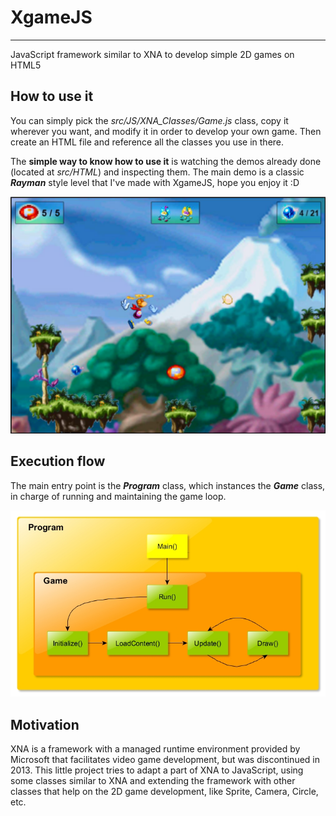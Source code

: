 # XgameJS
------
JavaScript framework similar to XNA to develop simple 2D games on HTML5

## How to use it
You can simply pick the _src/JS/XNA_Classes/Game.js_ class, copy it wherever you want, and modify it in order to develop your own game. Then create an HTML file and reference all the classes you use in there.

The **simple way to know how to use it** is watching the demos already done (located at _src/HTML_) and inspecting them.
The main demo is a classic **_Rayman_** style level that I've made with XgameJS, hope you enjoy it :D

![alt text](https://github.com/Rockam/XgameJS/blob/master/Rayman_screenshot.png "Rayman demo")

## Execution flow
The main entry point is the **_Program_** class, which instances the **_Game_** class, in charge of running and maintaining the game loop.

![alt text](https://github.com/Rockam/XgameJS/blob/master/execution_flow.jpg "Execution flow")

## Motivation
XNA is a framework with a managed runtime environment provided by Microsoft that facilitates video game development, but was discontinued in 2013.
This little project tries to adapt a part of XNA to JavaScript, using some classes similar to XNA and extending the framework with other classes that help on the 2D game development, like Sprite, Camera, Circle, etc.

